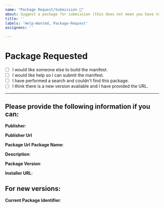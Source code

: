 ```yaml
---
name: "Package Request/Submission 👀"
about: Suggest a package for submission (this does not mean you have to implement it)
title: ''
labels: 'Help-Wanted, Package-Request'
assignees: ''

---
```


<!-- 
🚨🚨🚨🚨🚨🚨🚨🚨🚨🚨

I ACKNOWLEDGE THE FOLLOWING BEFORE PROCEEDING:

1. If I delete this entire template and go my own path, the core team may close my issue without further explanation or engagement.
2. If I list multiple apps in this one issue, the core team may close my issue without further explanation or engagement.
3. If I write an issue that has many duplicates, the core team may close my issue without further explanation or engagement (and without necessarily spending time to find the exact duplicate ID number).
4. If I leave the title incomplete when filing the issue, the core team may close my issue without further explanation or engagement.
5. If I file something completely blank in the body, the core team may close my issue without further explanation or engagement.

6. If this is an issue with the client, I will create the issue at https://github.com/microsoft/winget-cli/issues/new/choose

All good? Then proceed!
-->

# Package Requested

- [ ] I would like someone else to build the manifest.
- [ ] I would like help so I can submit the manifest.
- [ ] I have performed a search and couldn't find this package.
- [ ] I think there is a new version available and I have provided the URL.

---

## Please provide the following information if you can:

**Publisher**:

**Publisher Url**

**Package Url**
**Package Name**:

**Description**:

**Package Version**:

**Installer URL**:

## For new versions:

**Current Package Identifier**:
